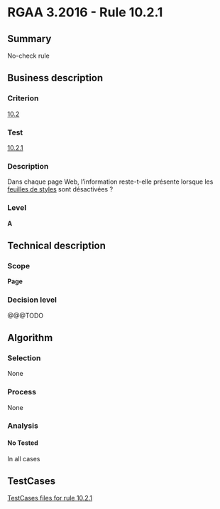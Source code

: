 # RGAA 3.2016 - Rule 10.2.1

## Summary
No-check rule


## Business description

### Criterion
[10.2](http://references.modernisation.gouv.fr/rgaa-accessibilite/2016/criteres.html#crit-10-2)

### Test
[10.2.1](http://references.modernisation.gouv.fr/rgaa-accessibilite/2016/criteres.html#test-10-2-1)

### Description
<div lang="fr">Dans chaque page Web, l&#x2019;information reste-t-elle pr&#xE9;sente lorsque les <a href="http://references.modernisation.gouv.fr/rgaa-accessibilite/2016/glossaire.html#feuille-de-style">feuilles de styles</a> sont d&#xE9;sactiv&#xE9;es&nbsp;?</div>

### Level
**A**


## Technical description

### Scope
**Page**

### Decision level
@@@TODO


## Algorithm

### Selection
None

### Process
None

### Analysis

#### No Tested
In all cases


##  TestCases

[TestCases files for rule 10.2.1](https://github.com/Asqatasun/Asqatasun/tree/develop/rules/rules-rgaa3.2016/src/test/resources/testcases/rgaa32016/Rgaa32016Rule100201/)


